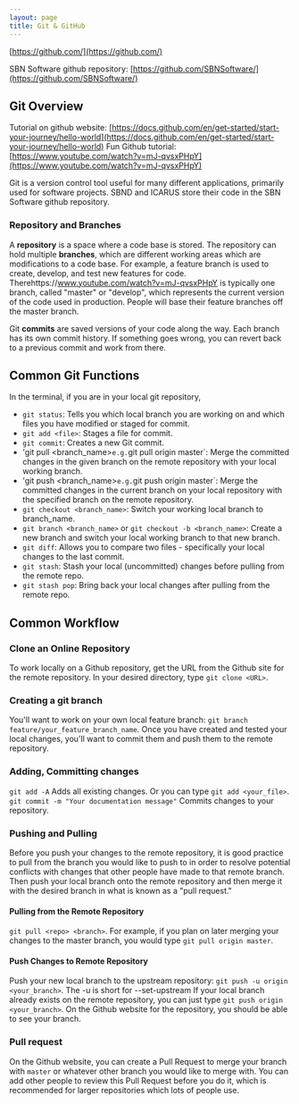 ```yaml
---
layout: page
title: Git & GitHub
---
```


[https://github.com/](https://github.com/)

SBN Software github repository: [https://github.com/SBNSoftware/](https://github.com/SBNSoftware/)

## Git Overview
Tutorial on github website: [https://docs.github.com/en/get-started/start-your-journey/hello-world](https://docs.github.com/en/get-started/start-your-journey/hello-world)
Fun Github tutorial: [https://www.youtube.com/watch?v=mJ-qvsxPHpY](https://www.youtube.com/watch?v=mJ-qvsxPHpY)

Git is a version control tool useful for many different applications, primarily used for software projects. SBND and ICARUS store their code in the SBN Software github repository.

### Repository and Branches
A **repository** is a space where a code base is stored. The repository can hold multiple **branches**, which are different working areas which are modifications to a code base. For example, a feature branch is used to create, develop, and test new features for code. Therehttps://www.youtube.com/watch?v=mJ-qvsxPHpY  is typically one branch, called "master" or "develop", which represents the current version of the code used in production. People will base their feature branches off the master branch.

Git **commits** are saved versions of your code along the way. Each branch has its own commit history. If something goes wrong, you can revert back to a previous commit and work from there.

## Common Git Functions
In the terminal, if you are in your local git repository,
* `git status`: Tells you which local branch you are working on and which files you have modified or staged for commit.
* `git add <file>`: Stages a file for commit.
* `git commit`: Creates a new Git commit.
* 'git pull <repository> <branch_name>` e.g. `git pull origin master`: Merge the committed changes in the given branch on the remote repository with your local working branch.
* 'git push <repository> <branch_name>` e.g. `git push origin master`: Merge the committed changes in the current branch on your local repository with the specified branch on the remote repository.
* `git checkout <branch_name>`: Switch your working local branch to branch_name.
* `git branch <branch_name>` or `git checkout -b <branch_name>`: Create a new branch and switch your local working branch to that new branch.
* `git diff`: Allows you to compare two files - specifically your local changes to the last commit.
* `git stash`: Stash your local (uncommitted) changes before pulling from the remote repo.
* `git stash pop`: Bring back your local changes after pulling from the remote repo.

## Common Workflow

### Clone an Online Repository
To work locally on a Github repository, get the URL from the Github site for the remote repository. In your desired directory, type
`git clone <URL>`.

### Creating a git branch
You'll want to work on your own local feature branch: `git branch feature/your_feature_branch_name`.
Once you have created and tested your local changes, you'll want to commit them and push them to the remote repository.

### Adding, Committing changes
`git add -A` Adds all existing changes. Or you can type `git add <your_file>`.
`git commit -m "Your documentation message"` Commits changes to your repository.

### Pushing and Pulling
Before you push your changes to the remote repository, it is good practice to pull from the branch you would like to push to in order to resolve potential conflicts with changes that other people have made to that remote branch. Then push your local branch onto the remote repository and then merge it with the desired branch in what is known as a "pull request."

#### Pulling from the Remote Repository
`git pull <repo> <branch>`. For example, if you plan on later merging your changes to the master branch, you would type `git pull origin master`.

#### Push Changes to Remote Repository
Push your new local branch to the upstream repository: `git push -u origin <your_branch>`. The -u is short for --set-upstream
If your local branch already exists on the remote repository, you can just type `git push origin <your_branch>`.
On the Github website for the repository, you should be able to see your branch.

### Pull request
On the Github website, you can create a Pull Request to merge your branch with `master` or whatever other branch you would like to merge with. You can add other people to review this Pull Request before you do it, which is recommended for larger repositories which lots of people use. 
